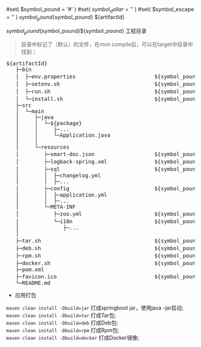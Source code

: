 #set( $symbol_pound = '#' )
#set( $symbol_dollar = '$' )
#set( $symbol_escape = '\' )
${symbol_pound}${symbol_pound} ${artifactId}

${symbol_pound}${symbol_pound}${symbol_pound} 工程目录

> 目录中标记了（默认）的文件，在mvn compile后，可以在target中目录中找到；

<pre>
${artifactId}
   ├─bin
   │  ├─env.properties                         ${symbol_pound}${symbol_pound} 环境变量定义                （默认，可覆盖）
   │  ├─setenv.sh                              ${symbol_pound}${symbol_pound} 运行前设置                 （默认，可覆盖）
   │  ├─run.sh                                 ${symbol_pound}${symbol_pound} 运行脚本                   （默认，可覆盖）
   │  └─install.sh                             ${symbol_pound}${symbol_pound} Tar包安装脚本              （默认，可覆盖）
   ├─src    
   │  └─main    
   │     ├─java    
   │     │  └─${package}
   │     │     ├─...
   │     │     └─Application.java
   │     │
   │     └─resources
   │        ├─smart-doc.json                   ${symbol_pound}${symbol_pound} smart-doc接口文档描述
   │        ├─logback-spring.xml               ${symbol_pound}${symbol_pound} logback日志配置            （默认，可覆盖）
   │        ├─sql                              ${symbol_pound}${symbol_pound} liquibase数据库版本管理
   │        │  ├─changelog.yml
   │        │  ├─...
   │        ├─config                           ${symbol_pound}${symbol_pound} 应用配置（约定放在config目录中，使用yml格式）
   │        │  ├─application.yml    
   │        │  ├─...    
   │        └─META-INF    
   │           ├─zoo.yml                       ${symbol_pound}${symbol_pound} 默认配置
   │           └─i18n                          ${symbol_pound}${symbol_pound} 国际化资源
   │              ├─...    
   │
   ├─tar.sh                                    ${symbol_pound}${symbol_pound} Tar构建                   （默认，可覆盖）
   ├─deb.sh                                    ${symbol_pound}${symbol_pound} Deb构建                   （默认，可覆盖）
   ├─rpm.sh                                    ${symbol_pound}${symbol_pound} Rpm构建                   （默认，可覆盖）
   ├─docker.sh                                 ${symbol_pound}${symbol_pound} Docker构建                （默认，可覆盖）
   ├─pom.xml    
   ├─favicon.ico                               ${symbol_pound}${symbol_pound} 网页图标                   （默认，可覆盖）
   └─README.md   
</pre>

- 应用打包

`maven clean install -Dbuild=jar` 打成springboot jar，使用java -jar启动;       
`maven clean install -Dbuild=tar` 打成Tar包;      
`maven clean install -Dbuild=deb` 打成Deb包;       
`maven clean install -Dbuild=rpm` 打成Rpm包;       
`maven clean install -Dbuild=docker` 打成Docker镜像;
